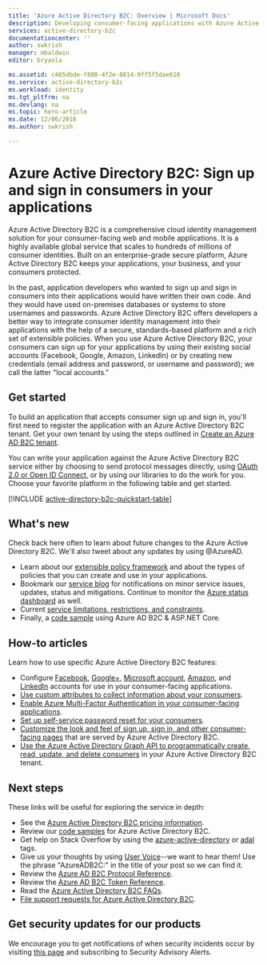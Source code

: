 ```yaml
---
title: 'Azure Active Directory B2C: Overview | Microsoft Docs'
description: Developing consumer-facing applications with Azure Active Directory B2C
services: active-directory-b2c
documentationcenter: ''
author: swkrish
manager: mbaldwin
editor: bryanla

ms.assetid: c465dbde-f800-4f2e-8814-0ff5f5dae610
ms.service: active-directory-b2c
ms.workload: identity
ms.tgt_pltfrm: na
ms.devlang: na
ms.topic: hero-article
ms.date: 12/06/2016
ms.author: swkrish

---
```

# Azure Active Directory B2C: Sign up and sign in consumers in your applications
Azure Active Directory B2C is a comprehensive cloud identity management solution for your consumer-facing web and mobile applications. It is a highly available global service that scales to hundreds of millions of consumer identities. Built on an enterprise-grade secure platform, Azure Active Directory B2C keeps your applications, your business, and your consumers protected.

In the past, application developers who wanted to sign up and sign in consumers into their applications would have written their own code. And they would have used on-premises databases or systems to store usernames and passwords. Azure Active Directory B2C offers developers a better way to integrate consumer identity management into their applications with the help of a secure, standards-based platform and a rich set of extensible policies. When you use Azure Active Directory B2C, your consumers can sign up for your applications by using their existing social accounts (Facebook, Google, Amazon, LinkedIn) or by creating new credentials (email address and password, or username and password); we call the latter "local accounts."

## Get started
To build an application that accepts consumer sign up and sign in, you'll first need to register the application with an Azure Active Directory B2C tenant. Get your own tenant by using the steps outlined in [Create an Azure AD B2C tenant](active-directory-b2c-get-started.md).

You can write your application against the Azure Active Directory B2C service either by choosing to send protocol messages directly, using [OAuth 2.0 or Open ID Connect](active-directory-b2c-reference-protocols.md), or by using our libraries to do the work for you. Choose your favorite platform in the following table and get started.

[!INCLUDE [active-directory-b2c-quickstart-table](../../includes/active-directory-b2c-quickstart-table.md)]

## What's new
Check back here often to learn about future changes to the Azure Active Directory B2C. We'll also tweet about any updates by using @AzureAD.

* Learn about our [extensible policy framework](active-directory-b2c-reference-policies.md) and about the types of policies that you can create and use in your applications.
* Bookmark our [service blog](https://blogs.msdn.microsoft.com/azureadb2c/) for notifications on minor service issues, updates, status and mitigations. Continue to monitor the [Azure status dashboard](https://azure.microsoft.com/status/) as well.
* Current [service limitations, restrictions, and constraints](active-directory-b2c-limitations.md).
* Finally, a [code sample](https://github.com/Azure-Samples/active-directory-dotnet-webapp-openidconnect-aspnetcore-b2c) using Azure AD B2C & ASP.NET Core.

## How-to articles
Learn how to use specific Azure Active Directory B2C features:

* Configure [Facebook](active-directory-b2c-setup-fb-app.md), [Google+](active-directory-b2c-setup-goog-app.md), [Microsoft account](active-directory-b2c-setup-msa-app.md), [Amazon](active-directory-b2c-setup-amzn-app.md), and [LinkedIn](active-directory-b2c-setup-li-app.md) accounts for use in your consumer-facing applications.
* [Use custom attributes to collect information about your consumers](active-directory-b2c-reference-custom-attr.md).
* [Enable Azure Multi-Factor Authentication in your consumer-facing applications](active-directory-b2c-reference-mfa.md).
* [Set up self-service password reset for your consumers](active-directory-b2c-reference-sspr.md).
* [Customize the look and feel of sign up, sign in, and other consumer-facing pages](active-directory-b2c-reference-ui-customization.md) that are served by Azure Active Directory B2C.
* [Use the Azure Active Directory Graph API to programmatically create, read, update, and delete consumers](active-directory-b2c-devquickstarts-graph-dotnet.md) in your Azure Active Directory B2C tenant.

## Next steps
These links will be useful for exploring the service in depth:

* See the [Azure Active Directory B2C pricing information](https://azure.microsoft.com/pricing/details/active-directory-b2c/).
* Review our [code samples](https://azure.microsoft.com/en-us/resources/samples/?service=active-directory&term=b2c) for Azure Active Directory B2C. 
* Get help on Stack Overflow by using the [azure-active-directory](http://stackoverflow.com/questions/tagged/azure-active-directory) or [adal](http://stackoverflow.com/questions/tagged/adal) tags.
* Give us your thoughts by using [User Voice](https://feedback.azure.com/forums/169401-azure-active-directory/)--we want to hear them! Use the phrase "AzureADB2C:" in the title of your post so we can find it.
* Review the [Azure AD B2C Protocol Reference](active-directory-b2c-reference-protocols.md).
* Review the [Azure AD B2C Token Reference](active-directory-b2c-reference-tokens.md).
* Read the [Azure Active Directory B2C FAQs](active-directory-b2c-faqs.md).
* [File support requests for Azure Active Directory B2C](active-directory-b2c-support.md).

## Get security updates for our products
We encourage you to get notifications of when security incidents occur by visiting [this page](https://technet.microsoft.com/security/dd252948) and subscribing to Security Advisory Alerts.

